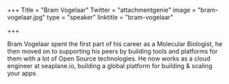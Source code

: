 +++
Title = "Bram Vogelaar"
Twitter = "attachmentgenie"
image = "bram-vogelaar.jpg"
type = "speaker"
linktitle = "bram-vogelaar"

+++

Bram Vogelaar spent the first part of his career as a Molecular Biologist, he then moved on to supporting his peers by building tools and platforms for them with a lot of Open Source technologies. He now works as a cloud engineer at seaplane.io, building a global platform for building & scaling your apps
